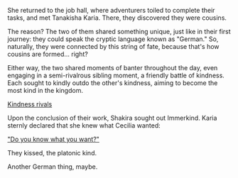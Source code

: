 <!-- title: Cousins -->
<!-- relationship: Business -->

She returned to the job hall, where adventurers toiled to complete their tasks, and met Tanakisha Karia. There, they discovered they were cousins.

The reason? The two of them shared something unique, just like in their first journey: they could speak the cryptic language known as "German." So, naturally, they were connected by this string of fate, because that's how cousins are formed... right?

Either way, the two shared moments of banter throughout the day, even engaging in a semi-rivalrous sibling moment, a friendly battle of kindness. Each sought to kindly outdo the other's kindness, aiming to become the most kind in the kingdom.

[Kindness rivals](#embed:https://www.youtube.com/live/cyLsX20esBE?t=10506s)

Upon the conclusion of their work, Shakira sought out Immerkind. Karia sternly declared that she knew what Cecilia wanted:

["Do you know what you want?"](#embed:https://www.youtube.com/live/cyLsX20esBE?t=11317s)

They kissed, the platonic kind.

Another German thing, maybe.
